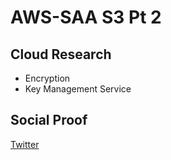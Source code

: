 # AWS-SAA S3 Pt 2

## Cloud Research

- Encryption
- Key Management Service

## Social Proof

[Twitter](https://twitter.com/_notwaving/status/1392958473965539335?s=20)